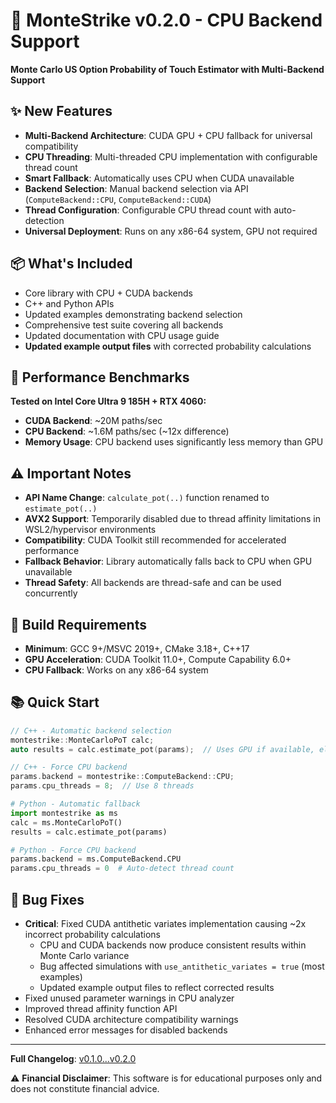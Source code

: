 # 🚀 MonteStrike v0.2.0 - CPU Backend Support

**Monte Carlo US Option Probability of Touch Estimator with Multi-Backend Support**

## ✨ New Features

* **Multi-Backend Architecture**: CUDA GPU + CPU fallback for universal compatibility
* **CPU Threading**: Multi-threaded CPU implementation with configurable thread count
* **Smart Fallback**: Automatically uses CPU when CUDA unavailable
* **Backend Selection**: Manual backend selection via API (`ComputeBackend::CPU`, `ComputeBackend::CUDA`)
* **Thread Configuration**: Configurable CPU thread count with auto-detection
* **Universal Deployment**: Runs on any x86-64 system, GPU not required

## 📦 What's Included

* Core library with CPU + CUDA backends
* C++ and Python APIs
* Updated examples demonstrating backend selection
* Comprehensive test suite covering all backends
* Updated documentation with CPU usage guide
* **Updated example output files** with corrected probability calculations

## 🎯 Performance Benchmarks

**Tested on Intel Core Ultra 9 185H + RTX 4060:**
* **CUDA Backend**: ~20M paths/sec 
* **CPU Backend**: ~1.6M paths/sec (~12x difference)
* **Memory Usage**: CPU backend uses significantly less memory than GPU

## ⚠️ Important Notes

* **API Name Change**: `calculate_pot(..)` function renamed to `estimate_pot(..)`
* **AVX2 Support**: Temporarily disabled due to thread affinity limitations in WSL2/hypervisor environments
* **Compatibility**: CUDA Toolkit still recommended for accelerated performance
* **Fallback Behavior**: Library automatically falls back to CPU when GPU unavailable
* **Thread Safety**: All backends are thread-safe and can be used concurrently

## 🔧 Build Requirements

* **Minimum**: GCC 9+/MSVC 2019+, CMake 3.18+, C++17
* **GPU Acceleration**: CUDA Toolkit 11.0+, Compute Capability 6.0+
* **CPU Fallback**: Works on any x86-64 system

## 📚 Quick Start

```cpp
// C++ - Automatic backend selection
montestrike::MonteCarloPoT calc;
auto results = calc.estimate_pot(params);  // Uses GPU if available, else CPU

// C++ - Force CPU backend
params.backend = montestrike::ComputeBackend::CPU;
params.cpu_threads = 8;  // Use 8 threads
```

```python
# Python - Automatic fallback
import montestrike as ms
calc = ms.MonteCarloPoT()
results = calc.estimate_pot(params)

# Python - Force CPU backend  
params.backend = ms.ComputeBackend.CPU
params.cpu_threads = 0  # Auto-detect thread count
```

## 🐛 Bug Fixes

* **Critical**: Fixed CUDA antithetic variates implementation causing ~2x incorrect probability calculations
  - CPU and CUDA backends now produce consistent results within Monte Carlo variance
  - Bug affected simulations with `use_antithetic_variates = true` (most examples)
  - Updated example output files to reflect corrected results
* Fixed unused parameter warnings in CPU analyzer
* Improved thread affinity function API
* Resolved CUDA architecture compatibility warnings
* Enhanced error messages for disabled backends

---

**Full Changelog**: [v0.1.0...v0.2.0](https://github.com/MichaelRoyceCarroll/montestrike/compare/v0.1.0...v0.2.0)

⚠️ **Financial Disclaimer**: This software is for educational purposes only and does not constitute financial advice.
